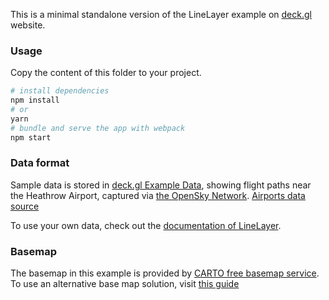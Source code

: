 This is a minimal standalone version of the LineLayer example
on [deck.gl](http://deck.gl) website.

### Usage

Copy the content of this folder to your project. 

```bash
# install dependencies
npm install
# or
yarn
# bundle and serve the app with webpack
npm start
```

### Data format

Sample data is stored in [deck.gl Example Data](https://github.com/visgl/deck.gl-data/tree/master/examples/line), showing flight paths near the Heathrow Airport, captured via [the OpenSky Network](https://opensky-network.org/). [Airports data source](http://www.naturalearthdata.com/)

To use your own data, check out
the [documentation of LineLayer](../../../docs/api-reference/layers/line-layer.md).

### Basemap

The basemap in this example is provided by [CARTO free basemap service](https://carto.com/basemaps). To use an alternative base map solution, visit [this guide](https://deck.gl/docs/get-started/using-with-map#display-maps-without-a-mapbox-token)
